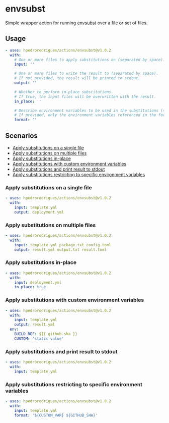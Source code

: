 # envsubst

Simple wrapper action for running [envsubst] over a file or set of files.

## Usage

```yaml
- uses: hpedrorodrigues/actions/envsubst@v1.0.2
  with:
    # One or more files to apply substitutions on (separated by space).
    input: ''

    # One or more files to write the result to (separated by space).
    # If not provided, the result will be printed to stdout.
    output: ''

    # Whether to perform in-place substitutions.
    # If true, the input files will be overwritten with the result.
    in_place: ''

    # Describe environment variables to be used in the substitutions (separated by space).
    # If provided, only the environment variables referenced in the format will be substituted.
    format: ''
```

## Scenarios

- [Apply substitutions on a single file](#apply-substitutions-on-a-single-file)
- [Apply substitutions on multiple files](#apply-substitutions-on-multiple-files)
- [Apply substitutions in-place](#apply-substitutions-in-place)
- [Apply substitutions with custom environment variables](#apply-substitutions-with-custom-environment-variables)
- [Apply substitutions and print result to stdout](#apply-substitutions-and-print-result-to-stdout)
- [Apply substitutions restricting to specific environment variables](#apply-substitutions-restricting-to-specific-environment-variables)

### Apply substitutions on a single file

```yaml
- uses: hpedrorodrigues/actions/envsubst@v1.0.2
  with:
    input: template.yml
    output: deployment.yml
```

### Apply substitutions on multiple files

```yaml
- uses: hpedrorodrigues/actions/envsubst@v1.0.2
  with:
    input: template.yml package.txt config.toml
    output: result.yml output.txt result.toml
```

### Apply substitutions in-place

```yaml
- uses: hpedrorodrigues/actions/envsubst@v1.0.2
  with:
    input: deployment.yml
    in_place: true
```

### Apply substitutions with custom environment variables

```yaml
- uses: hpedrorodrigues/actions/envsubst@v1.0.2
  with:
    input: template.yml
    output: result.yml
  env:
    BUILD_REF: ${{ github.sha }}
    CUSTOM: 'static value'
```

### Apply substitutions and print result to stdout

```yaml
- uses: hpedrorodrigues/actions/envsubst@v1.0.2
  with:
    input: template.yml
```

### Apply substitutions restricting to specific environment variables

```yaml
- uses: hpedrorodrigues/actions/envsubst@v1.0.2
  with:
    input: template.yml
    format: '${CUSTOM_VAR} ${GITHUB_SHA}'
```

[envsubst]: https://www.gnu.org/software/gettext/manual/html_node/envsubst-Invocation.html
